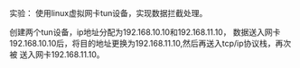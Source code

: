 实验：
使用linux虚拟网卡tun设备，实现数据拦截处理。

创建两个tun设备，ip地址分配为192.168.10.10和192.168.11.10，
数据送入网卡192.168.10.10后，将目的地址更换为192.168.11.10,然后再送入tcp/ip协议栈，再次被
送入网卡192.168.11.10。


